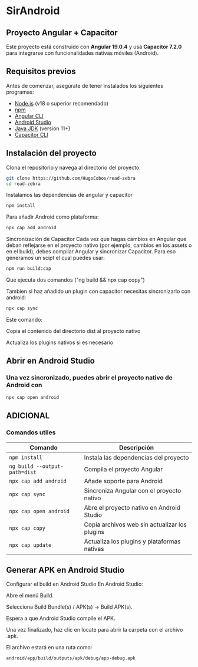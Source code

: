 # SirAndroid

## Proyecto Angular + Capacitor

Este proyecto está construido con **Angular 19.0.4** y usa **Capacitor 7.2.0** para integrarse con funcionalidades nativas móviles (Android).

## Requisitos previos

Antes de comenzar, asegúrate de tener instalados los siguientes programas:

- [Node.js](https://nodejs.org/) (v18 o superior recomendado)
- [npm](https://www.npmjs.com/)
- [Angular CLI](https://angular.io/cli)
- [Android Studio](https://developer.android.com/studio)
- [Java JDK](https://www.oracle.com/java/technologies/javase-jdk11-downloads.html) (versión 11+)
- [Capacitor CLI](https://capacitorjs.com/docs/getting-started)

## Instalación del proyecto

Clona el repositorio y navega al directorio del proyecto:

```bash
git clone https://github.com/HugoCobos/read-zebra
cd read-zebra
```

Instalamos las dependencias de angular y capacitor

```bash
npm install
```

Para añadir Android como plataforma:

```bash
npx cap add android
```

Sincronización de Capacitor
Cada vez que hagas cambios en Angular que deban reflejarse en el proyecto nativo (por ejemplo, cambios en los assets o en el build), debes compilar Angular y sincronizar Capacitor. Para eso generamos un scipt el cual puedes usar:

```bash
npm run build:cap
```

Que ejecuta dos comandos ("ng build && npx cap copy")

Tambien si haz añadido un plugin con capacitor necesitas sincronizarlo con android:

```bash
npx cap sync
```

Este comando:

Copia el contenido del directorio dist al proyecto nativo

Actualiza los plugins nativos si es necesario

## Abrir en Android Studio

### Una vez sincronizado, puedes abrir el proyecto nativo de Android con

```bash
npx cap open android

```

## ADICIONAL

### Comandos utiles

| Comando                       | Descripción                                   |
| ----------------------------- | --------------------------------------------- |
| `npm install`                 | Instala las dependencias del proyecto         |
| `ng build --output-path=dist` | Compila el proyecto Angular                   |
| `npx cap add android`         | Añade soporte para Android                    |
| `npx cap sync`                | Sincroniza Angular con el proyecto nativo     |
| `npx cap open android`        | Abre el proyecto nativo en Android Studio     |
| `npx cap copy`                | Copia archivos web sin actualizar los plugins |
| `npx cap update`              | Actualiza los plugins y plataformas nativas   |

## Generar APK en Android Studio

Configurar el build en Android Studio
En Android Studio:

Abre el menú Build.

Selecciona Build Bundle(s) / APK(s) → Build APK(s).

Espera a que Android Studio compile el APK.

Una vez finalizado, haz clic en locate para abrir la carpeta con el archivo .apk.

El archivo estará en una ruta como:

```bash
android/app/build/outputs/apk/debug/app-debug.apk
```
